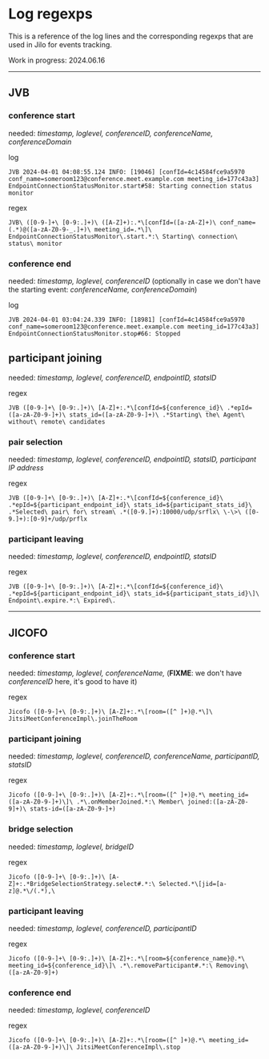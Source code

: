 # Log regexps

This is a reference of the log lines and the corresponding regexps that are used in Jilo for events tracking.

Work in progress: 2024.06.16

----

## JVB

### conference start
needed: *timestamp, loglevel, conferenceID, conferenceName, conferenceDomain*

log

```JVB 2024-04-01 04:08:55.124 INFO: [19046] [confId=4c14584fce9a5970 conf_name=someroom123@conference.meet.example.com meeting_id=177c43a3] EndpointConnectionStatusMonitor.start#58: Starting connection status monitor```

regex

```JVB\ ([0-9-]+\ [0-9:.]+)\ ([A-Z]+):.*\[confId=([a-zA-Z]+)\ conf_name=(.*)@([a-zA-Z0-9-_.]+)\ meeting_id=.*\]\ EndpointConnectionStatusMonitor\.start.*:\ Starting\ connection\ status\ monitor```

### conference end
needed: *timestamp, loglevel, conferenceID* (optionally in case we don't have the starting event: *conferenceName, conferenceDomain*)

log

```JVB 2024-04-01 03:04:24.339 INFO: [18981] [confId=4c14584fce9a5970 conf_name=someroom123@conference.meet.example.com meeting_id=177c43a3] EndpointConnectionStatusMonitor.stop#66: Stopped```

## participant joining
needed: *timestamp, loglevel, conferenceID, endpointID, statsID*

regex

```JVB ([0-9-]+\ [0-9:.]+)\ [A-Z]+:.*\[confId=${conference_id}\ .*epId=([a-zA-Z0-9-]+)\ stats_id=([a-zA-Z0-9-]+)\ .*Starting\ the\ Agent\ without\ remote\ candidates```

### pair selection
needed: *timestamp, loglevel, conferenceID, endpointID, statsID, participant IP address*

regex

```JVB ([0-9-]+\ [0-9:.]+)\ [A-Z]+:.*\[confId=${conference_id}\ .*epId=${participant_endpoint_id}\ stats_id=${participant_stats_id}\ .*Selected\ pair\ for\ stream\ .*([0-9.]+):10000/udp/srflx\ \-\>\ ([0-9.]+):[0-9]+/udp/prflx```

### participant leaving
needed: *timestamp, loglevel, conferenceID, endpointID, statsID*

regex

```JVB ([0-9-]+\ [0-9:.]+)\ [A-Z]+:.*\[confId=${conference_id}\ .*epId=${participant_endpoint_id}\ stats_id=${participant_stats_id}\]\ Endpoint\.expire.*:\ Expired\.```

----

## JICOFO

### conference start
needed: *timestamp, loglevel, conferenceName,* (**FIXME**: we don't have *conferenceID* here, it's good to have it)

regex

```Jicofo ([0-9-]+\ [0-9:.]+)\ [A-Z]+:.*\[room=([^ ]+)@.*\]\ JitsiMeetConferenceImpl\.joinTheRoom```

### participant joining
needed: *timestamp, loglevel, conferenceID, conferenceName, participantID, statsID*

regex

```Jicofo ([0-9-]+\ [0-9:.]+)\ [A-Z]+:.*\[room=([^ ]+)@.*\ meeting_id=([a-zA-Z0-9-]+)\]\ .*\.onMemberJoined.*:\ Member\ joined:([a-zA-Z0-9]+)\ stats-id=([a-zA-Z0-9-]+)```

### bridge selection
needed: *timestamp, loglevel, bridgeID*

regex

```Jicofo ([0-9-]+\ [0-9:.]+)\ [A-Z]+:.*BridgeSelectionStrategy.select#.*:\ Selected.*\[jid=[a-z]@.*\/(.*),\ ```

### participant leaving
needed: *timestamp, loglevel, conferenceID, participantID*

regex

```Jicofo ([0-9-]+\ [0-9:.]+)\ [A-Z]+:.*\[room=${conference_name}@.*\ meeting_id=${conference_id}\]\ .*\.removeParticipant#.*:\ Removing\ ([a-zA-Z0-9]+)```

### conference end
needed: *timestamp, loglevel, conferenceID*

regex

```Jicofo ([0-9-]+\ [0-9:.]+)\ [A-Z]+:.*\[room=([^ ]+)@.*\ meeting_id=([a-zA-Z0-9-]+)\]\ JitsiMeetConferenceImpl\.stop```
